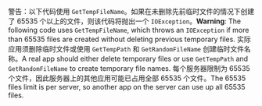 <span data-ttu-id="06850-101">警告：以下代码使用 `GetTempFileName`。如果在未删除先前临时文件的情况下创建了 65535 个以上的文件，则该代码将抛出一个 `IOException`。</span><span class="sxs-lookup"><span data-stu-id="06850-101">**Warning**: The following code uses `GetTempFileName`, which throws an `IOException` if more than 65535 files are created without deleting previous temporary files.</span></span> <span data-ttu-id="06850-102">实际应用须删除临时文件或使用 `GetTempPath` 和 `GetRandomFileName` 创建临时文件名称。</span><span class="sxs-lookup"><span data-stu-id="06850-102">A real app should either delete temporary files or use `GetTempPath` and `GetRandomFileName` to create temporary file names.</span></span> <span data-ttu-id="06850-103">每个服务器限制为 65535 个文件，因此服务器上的其他应用可能已占用全部 65535 个文件。</span><span class="sxs-lookup"><span data-stu-id="06850-103">The 65535 files limit is per server, so another app on the server can use up all 65535 files.</span></span> 
